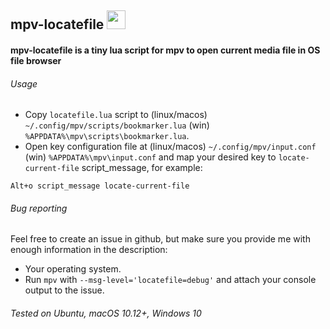 ## mpv-locatefile <img src="https://cloud.githubusercontent.com/assets/8236909/9288343/8b64fb36-434a-11e5-980c-bd2cf67cb0a2.jpg" width="30">
#### mpv-locatefile is a tiny lua script for mpv to open current media file in OS file browser

###### Usage
* Copy `locatefile.lua` script to (linux/macos) `~/.config/mpv/scripts/bookmarker.lua` (win) `%APPDATA%\mpv\scripts\bookmarker.lua`.
* Open key configuration file at (linux/macos) `~/.config/mpv/input.conf` (win) `%APPDATA%\mpv\input.conf` and map your desired key to `locate-current-file` script_message, for example:
```    
Alt+o script_message locate-current-file
```

###### Bug reporting

Feel free to create an issue in github, but make sure you provide me with enough information in the description:

* Your operating system.
* Run `mpv` with `--msg-level='locatefile=debug'` and attach your console output to the issue.

###### Tested on Ubuntu, macOS 10.12+, Windows 10
